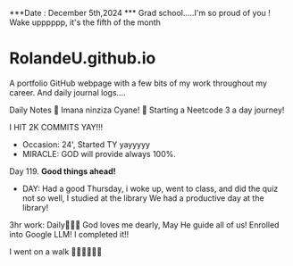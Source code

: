 ***Date : December 5th,2024 *** Grad school.....I'm so proud of you ! Wake upppppp, it's the fifth of the month
# RolandeU.github.io

A portfolio GitHub webpage with a few bits of my work throughout my career. And daily journal logs....

Daily Notes
💚 Imana ninziza Cyane! 
💚 Starting a Neetcode 3 a day journey!

I HIT 2K COMMITS YAY!!!

- Occasion: 24', Started TY yayyyyy
- MIRACLE: GOD will provide always 100%.

Day 119. **Good things ahead!** 
- DAY: Had a good Thursday, i woke up, went to class, and did the quiz not so well, I studied at the library
We had a productive day at the library! 


3hr work: Daily💚💚💚
God loves me dearly, May He guide all of  us!
Enrolled into Google LLM! I completed it!!

I went on a walk 💚💚💚💚💚💚
